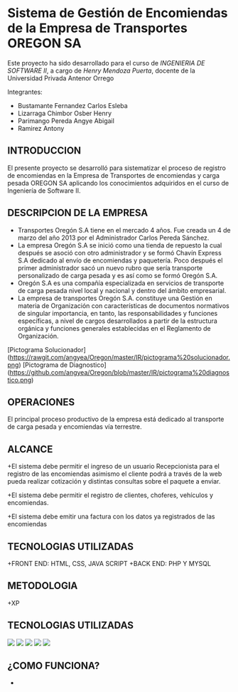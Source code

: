 Sistema de Gestión de Encomiendas de la Empresa de Transportes OREGON SA
==========

Este proyecto ha sido desarrollado para el curso de *INGENIERIA DE SOFTWARE II*, a cargo de *Henry Mendoza Puerta*, docente de la Universidad Privada Antenor Orrego

Integrantes:
+ Bustamante Fernandez Carlos Esleba
+ Lizarraga Chimbor Osber Henry 
+ Parimango Pereda Angye Abigail
+ Ramirez Antony

**INTRODUCCION**
--------------------
El presente proyecto se desarrolló para sistematizar el proceso de registro de encomiendas en la Empresa de Transportes de encomiendas y carga pesada OREGON SA
aplicando los conocimientos adquiridos en el curso de Ingeniería de Software II.

**DESCRIPCION DE LA EMPRESA**
--------------------
-	Transportes Oregón S.A tiene en el mercado 4 años. Fue creada un 4 de marzo del año 2013 por el Administrador Carlos Pereda Sánchez. 
-	La empresa Oregón S.A se inició como una tienda de repuesto la cual después se asoció con otro administrador y se formó Chavín Express S.A dedicado al envío de encomiendas y paquetería. Poco después el primer administrador sacó un nuevo rubro que sería transporte personalizado de carga pesada y es así como se formó Oregón S.A.
-	Oregón S.A es una compañía especializada en servicios de transporte de carga pesada nivel local y nacional y dentro del ámbito empresarial.
-	 La empresa de transportes Oregón S.A. constituye una Gestión en materia de Organización con características de documentos normativos de singular importancia, en tanto, las responsabilidades y funciones específicas, a nivel de cargos desarrollados a partir de la estructura orgánica y funciones generales establecidas en el Reglamento de Organización.

[Pictograma Solucionador] (https://rawgit.com/angyea/Oregon/master/IR/pictograma%20solucionador.png)
[Pictograma de Diagnostico] (https://github.com/angyea/Oregon/blob/master/IR/pictograma%20diagnostico.png)

**OPERACIONES**
--------------------
El principal proceso productivo de la empresa está dedicado al transporte de carga pesada y encomiendas vía terrestre.

**ALCANCE**
--------------------
+El sistema debe permitir el ingreso de un usuario Recepcionista para el registro de las encomiendas asimismo el cliente podrá a través de la web pueda realizar cotización y distintas consultas sobre el paquete a enviar.

+El sistema debe permitir el registro de clientes, choferes, vehículos y encomiendas.

+El sistema debe emitir una factura con los datos ya registrados de las encomiendas

**TECNOLOGIAS UTILIZADAS**
--------------------
+FRONT END: HTML, CSS, JAVA SCRIPT
+BACK END: PHP Y MYSQL

**METODOLOGIA**
--------------------
+XP

**TECNOLOGIAS UTILIZADAS**
--------------------
<img src='https://rawgit.com/angyea/Oregon/master/IR/INTERFACES/2.PNG' />


<img src='https://rawgit.com/angyea/Oregon/master/IR/INTERFACES/3.PNG' />


<img src='https://rawgit.com/angyea/Oregon/master/IR/INTERFACES/4.PNG' />


<img src='https://rawgit.com/angyea/Oregon/master/IR/INTERFACES/5.PNG' />


<img src='https://rawgit.com/angyea/Oregon/master/IR/INTERFACES/6.PNG' />



**¿COMO FUNCIONA?**
--------------------
+
